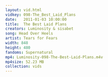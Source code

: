```yaml
---
layout: vid.html
vidkey: 098-The_Best_Laid_Plans
date:   2011-01-03 10:00:00
title:  The Best Laid Plans
creators: Luminosity & sisabet
song: Head Over Heels
artist: Tears for Fears
width: 848
height: 480
fandoms: Supernatural
mp4: Luminosity-098-The-Best-Laid-Plans.m4v
mp4size: 52.23 MB
collection: vids
---
```


  <div>
  
  </div>
  